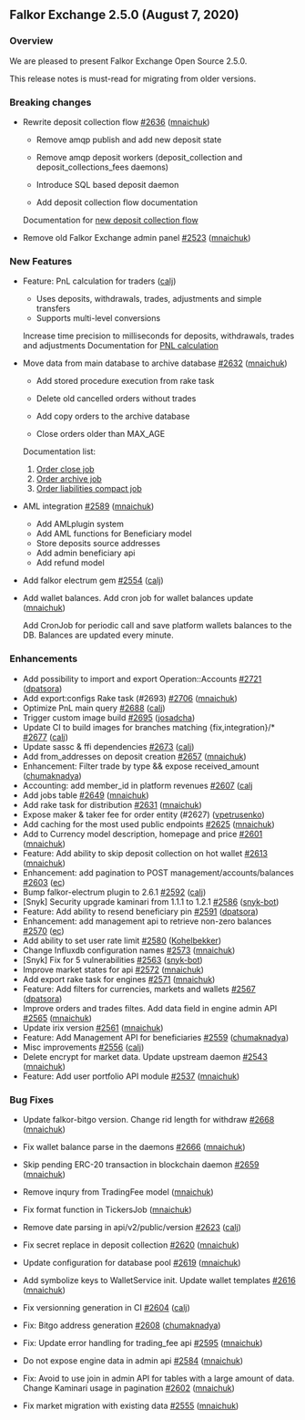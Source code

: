 ## Falkor Exchange 2.5.0 (August 7, 2020) ##

### Overview ###

We are pleased to present Falkor Exchange Open Source 2.5.0.

This release notes is must-read for migrating from older versions.

### Breaking changes ###

- Rewrite deposit collection flow [\#2636](https://github.com/openware/falkor/pull/2636) ([mnaichuk](https://github.com/mnaichuk))
  
  * Remove amqp publish and add new deposit state

  * Remove amqp deposit workers (deposit_collection and deposit_collections_fees daemons)

  * Introduce SQL based deposit daemon

  * Add deposit collection flow documentation

  Documentation for [new deposit collection flow](https://github.com/openware/falkor/blob/master/docs/falkor/deposits_flow.md)

- Remove old Falkor Exchange admin panel [\#2523](https://github.com/openware/falkor/pull/2523) ([mnaichuk](https://github.com/mnaichuk))

### New Features ###

- Feature: PnL calculation for traders ([calj](https://github.com/calj))
  * Uses deposits, withdrawals, trades, adjustments and simple transfers
  * Supports multi-level conversions

  Increase time precision to milliseconds for deposits, withdrawals, trades and adjustments
  Documentation for [PNL calculation](https://github.com/openware/falkor/blob/master/docs/falkor/pnl_calculation.md)

- Move data from main database to archive database [\#2632](https://github.com/openware/falkor/pull/2632) ([mnaichuk](https://github.com/mnaichuk))

  * Add stored procedure execution from rake task

  * Delete old cancelled orders without trades

  * Add copy orders to the archive database

  * Close orders older than MAX_AGE

  Documentation list:
    1. [Order close job](https://github.com/openware/falkor/blob/master/docs/tasks/order_close.md)
    2. [Order archive job](https://github.com/openware/falkor/blob/master/docs/tasks/order_archive.md)
    3. [Order liabilities compact job](https://github.com/openware/falkor/blob/master/docs/tasks/order_liabilities_compact.md)

- AML integration [\#2589](https://github.com/openware/falkor/pull/2589) ([mnaichuk](https://github.com/mnaichuk))

  * Add AMLplugin system
  * Add AML functions for Beneficiary model
  * Store deposits source addresses 
  * Add admin beneficiary api
  * Add refund model

- Add falkor electrum gem [\#2554](https://github.com/openware/falkor/pull/2554) ([calj](https://github.com/calj))

- Add wallet balances. Add cron job for wallet balances update ([mnaichuk](https://github.com/mnaichuk))

  Add CronJob for periodic call and save platform wallets balances to the DB. Balances are updated every minute.

### Enhancements ###

- Add possibility to import and export Operation::Accounts [\#2721](https://github.com/openware/falkor/pull/2721) ([dpatsora](https://github.com/dpatsora))
- Add export:configs Rake task \(\#2693\) [\#2706](https://github.com/openware/falkor/pull/2706) ([mnaichuk](https://github.com/mnaichuk))
- Optimize PnL main query [\#2688](https://github.com/openware/falkor/pull/2688) ([calj](https://github.com/calj))
- Trigger custom image build [\#2695](https://github.com/openware/falkor/pull/2695) ([josadcha](https://github.com/josadcha))
- Update CI to build images for branches matching {fix,integration}/\* [\#2677](https://github.com/openware/falkor/pull/2677) ([calj](https://github.com/calj))
- Update sassc & ffi dependencies [\#2673](https://github.com/openware/falkor/pull/2673) ([calj](https://github.com/calj))
- Add from\_addresses on deposit creation [\#2657](https://github.com/openware/falkor/pull/2657) ([mnaichuk](https://github.com/mnaichuk))
- Enhancement: Filter trade by type && expose received_amount ([chumaknadya](https://github.com/chumaknadya))
- Accounting: add member_id in platform revenues [\#2607](https://github.com/openware/falkor/pull/2607) ([calj](https://github.com/calj)
- Add jobs table [\#2649](https://github.com/openware/falkor/pull/2649) ([mnaichuk](https://github.com/mnaichuk))
- Add rake task for distribution [\#2631](https://github.com/openware/falkor/pull/2631) ([mnaichuk](https://github.com/mnaichuk))
- Expose maker & taker fee for order entity (#2627) ([vpetrusenko](https://github.com/vpetrusenko))
-  Add caching for the most used public endpoints [\#2625](https://github.com/openware/falkor/pull/2625) ([mnaichuk](https://github.com/mnaichuk))
- Add to Currency model description, homepage and price [\#2601](https://github.com/openware/falkor/pull/2601) ([mnaichuk](https://github.com/mnaichuk))
- Feature: Add ability to skip deposit collection on hot wallet [\#2613](https://github.com/openware/falkor/pull/2613) ([mnaichuk](https://github.com/mnaichuk))
- Enhancement: add pagination to POST management/accounts/balances [\#2603](https://github.com/openware/falkor/pull/2603) ([ec](https://github.com/ec))
- Bump falkor-electrum plugin to 2.6.1 [\#2592](https://github.com/openware/falkor/pull/2592) ([calj](https://github.com/calj))
- \[Snyk\] Security upgrade kaminari from 1.1.1 to 1.2.1 [\#2586](https://github.com/openware/falkor/pull/2586) ([snyk-bot](https://github.com/snyk-bot))
- Feature: Add ability to resend beneficiary pin [\#2591](https://github.com/openware/falkor/pull/2591) ([dpatsora](https://github.com/dpatsora))
- Enhancement: add management api to retrieve non-zero balances [\#2570](https://github.com/openware/falkor/pull/2570) ([ec](https://github.com/ec))
- Add ability to set user rate limit [\#2580](https://github.com/openware/falkor/pull/2580) ([Kohelbekker](https://github.com/Kohelbekker))
- Change Influxdb configuration names [\#2573](https://github.com/openware/falkor/pull/2573) ([mnaichuk](https://github.com/mnaichuk))
- \[Snyk\] Fix for 5 vulnerabilities [\#2563](https://github.com/openware/falkor/pull/2563) ([snyk-bot](https://github.com/snyk-bot))
- Improve market states for api [\#2572](https://github.com/openware/falkor/pull/2572) ([mnaichuk](https://github.com/mnaichuk))
- Add export rake task for engines [\#2571](https://github.com/openware/falkor/pull/2571) ([mnaichuk](https://github.com/mnaichuk))
- Feature: Add filters for currencies, markets and wallets [\#2567](https://github.com/openware/falkor/pull/2567) ([dpatsora](https://github.com/dpatsora))
- Improve orders and trades filtes. Add data field in engine admin API [\#2565](https://github.com/openware/falkor/pull/2565) ([mnaichuk](https://github.com/mnaichuk))
- Update irix version [\#2561](https://github.com/openware/falkor/pull/2561) ([mnaichuk](https://github.com/mnaichuk))
- Feature: Add Management API for beneficiaries [\#2559](https://github.com/openware/falkor/pull/2559) ([chumaknadya](https://github.com/chumaknadya))
- Misc improvements [\#2556](https://github.com/openware/falkor/pull/2556) ([calj](https://github.com/calj))
- Delete encrypt for market data. Update upstream daemon [\#2543](https://github.com/openware/falkor/pull/2543) ([mnaichuk](https://github.com/mnaichuk))
- Feature: Add user portfolio API module [\#2537](https://github.com/openware/falkor/pull/2537) ([mnaichuk](https://github.com/mnaichuk))

### Bug Fixes ###

- Update falkor-bitgo version. Change rid length for withdraw [\#2668](https://github.com/openware/falkor/pull/2668) ([mnaichuk](https://github.com/mnaichuk))
- Fix wallet balance parse in the daemons [\#2666](https://github.com/openware/falkor/pull/2666) ([mnaichuk](https://github.com/mnaichuk))
- Skip pending ERC-20 transaction in blockchain daemon [\#2659](https://github.com/openware/falkor/pull/2659) ([mnaichuk](https://github.com/mnaichuk))
- Remove inqury from TradingFee model ([mnaichuk](https://github.com/mnaichuk))
- Fix format function in TickersJob ([mnaichuk](https://github.com/mnaichuk))
- Remove date parsing in api/v2/public/version [\#2623](https://github.com/openware/falkor/pull/2623) ([calj](https://github.com/calj))
- Fix secret replace in deposit collection [\#2620](https://github.com/openware/falkor/pull/2620) ([mnaichuk](https://github.com/mnaichuk))
- Update configuration for database pool [\#2619](https://github.com/openware/falkor/pull/2619) ([mnaichuk](https://github.com/mnaichuk))
- Add symbolize keys to WalletService init. Update wallet templates [\#2616](https://github.com/openware/falkor/pull/2616) ([mnaichuk](https://github.com/mnaichuk))
- Fix versionning generation in CI [\#2604](https://github.com/openware/falkor/pull/2604) ([calj](https://github.com/calj))
- Fix: Bitgo address generation [\#2608](https://github.com/openware/falkor/pull/2608) ([chumaknadya](https://github.com/chumaknadya))
- Fix: Update error handling for trading\_fee api [\#2595](https://github.com/openware/falkor/pull/2595) ([mnaichuk](https://github.com/mnaichuk))
- Do not expose engine data in admin api [\#2584](https://github.com/openware/falkor/pull/2584) ([mnaichuk](https://github.com/mnaichuk))

- Fix: Avoid to use join in admin API for tables with a large amount of data. Change Kaminari usage in pagination [\#2602](https://github.com/openware/falkor/pull/2602) ([mnaichuk](https://github.com/mnaichuk))
- Fix market migration with existing data [\#2555](https://github.com/openware/falkor/pull/2555) ([mnaichuk](https://github.com/mnaichuk))
